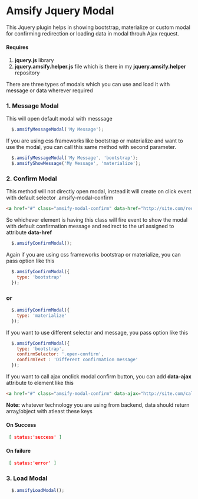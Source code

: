# Amsify Jquery Modal 
This Jquery plugin helps in showing bootstrap, materialize or custom modal for confirming redirection or loading data in modal throuh Ajax request.

#### Requires
1. **jquery.js** library
2. **jquery.amsify.helper.js** file which is there in my **jquery.amsify.helper** repository


There are three types of modals which you can use and load it with message or data wherever required
### 1. Message Modal
This will open default modal with messsage
```js
  $.amsifyMessageModal('My Message');
```
If you are using css frameworks like bootstrap or materialize and want to use the modal, you can call this same method with second parameter.
```js
  $.amsifyMessageModal('My Message', 'bootstrap');
  $.amsifyShowMessage('My Message', 'materialize');
```

### 2. Confirm Modal
This method will not directly open modal, instead it will create on click event with default selector .amsify-modal-confirm
```html
<a href="#" class="amsify-modal-confirm" data-href="http://site.com/redirect"></a>
```
So whichever element is having this class will fire event to show the modal with default confirmation message and redirect to the url assigned to attribute **data-href**
```js
  $.amsifyConfirmModal();
```
Again if you are using css frameworks bootstrap or materialize, you can pass option like this
```js
  $.amsifyConfirmModal({
    type: 'bootstrap'
  });
```
### or
```js
  $.amsifyConfirmModal({
    type: 'materialize'
  });
```
If you want to use different selector and message, you pass option like this
```js
  $.amsifyConfirmModal({
    type: 'bootstrap',
    confirmSelector: '.open-confirm',
    confirmText : 'Different confirmation message'
  });
```
If you want to call ajax onclick modal confirm button, you can add **data-ajax** attribute to element like this
```html
<a href="#" class="amsify-modal-confirm" data-ajax="http://site.com/call-ajax"></a>
```

**Note:** whatever technology you are using from backend, data should return array/object with atleast these keys

#### On Success
```json
 [ status:'success' ]
```
#### On failure
```json
 [ status:'error' ]
```


### 3. Load Modal
```js
  $.amsifyLoadModal();
```
